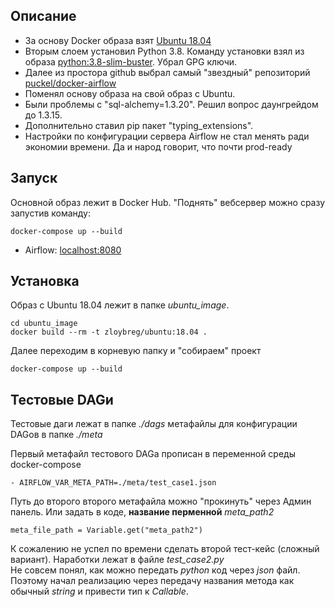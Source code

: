 ## Описание

* За основу Docker образа взят [Ubuntu 18.04](https://hub.docker.com/_/ubuntu)
* Вторым слоем установил Python 3.8. Команду установки взял из образа [python:3.8-slim-buster](https://hub.docker.com/_/python/). 
Убрал GPG ключи.
* Далее из простора github выбрал самый "звездный" репозиторий [puckel/docker-airflow](https://github.com/puckel/docker-airflow)
* Поменял основу образа на свой образ с Ubuntu.
* Были проблемы с "sql-alchemy=1.3.20". Решил вопрос даунгрейдом до 1.3.15.
* Дополнительно ставил pip пакет "typing_extensions".
* Настройки по конфигурации сервера Airflow не стал менять ради экономии времени. Да и народ говорит, что почти prod-ready 

## Запуск

Основной образ лежит в Docker Hub. "Поднять" вебсервер можно сразу запустив команду:

    docker-compose up --build

- Airflow: [localhost:8080](http://localhost:8080/)

## Установка
Образ с Ubuntu 18.04 лежит в папке *ubuntu_image*.
    
    cd ubuntu_image
    docker build --rm -t zloybreg/ubuntu:18.04 .
    
Далее переходим в корневую папку и "собираем" проект

    docker-compose up --build


## Тестовые DAGи
Тестовые даги лежат в папке *./dags* метафайлы для конфигурации DAGов в папке *./meta*  

Первый метафайл тестового DAGа прописан в переменной среды docker-compose
     
    - AIRFLOW_VAR_META_PATH=./meta/test_case1.json

Путь до второго второго метафайла можно "прокинуть" через Админ панель. Или задать в коде, 
**название перменной** *meta_path2*
    
    meta_file_path = Variable.get("meta_path2")


К сожалению не успел по времени сделать второй тест-кейс (сложный вариант). Наработки лежат в файле *test_case2.py*  
Не совсем понял, как можно передать *python* код через *json* файл. Поэтому начал реализацию через передачу
названия метода как обычный *string* и привести тип к *Callable*. 
